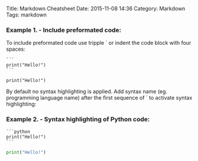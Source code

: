 Title: Markdown Cheatsheet
Date: 2015-11-08 14:36
Category: Markdown
Tags: markdown

### Example 1. - Include preformated code:

To include preformated code use tripple ` or indent the code block with four spaces:

    ```
    print("Hello!")
    ```

```
print("Hello!")
```

By default no syntax highlighting is applied. Add syntax name (eg. programming language name) after the first sequence of ` to activate syntax highlighting:

### Example 2. - Syntax highlighting of Python code:

    ```python
    print("Hello!")
    ```

```python
print("Hello!")
```
